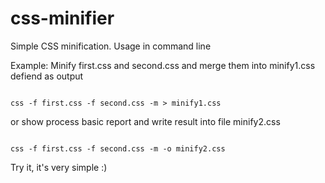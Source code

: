 # css-minifier
Simple CSS minification.
Usage in command line

Example:
Minify first.css and second.css and merge them into minify1.css defiend as output

<code>
css -f first.css -f second.css -m > minify1.css
</code>

or show process basic report and write result into file minify2.css

<code>
css -f first.css -f second.css -m -o minify2.css
</code>

Try it, it's very simple :)
